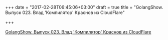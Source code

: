 +++
date = "2017-02-28T06:45:06+03:00"
draft = true
title = "GolangShow. Выпуск 023. Влад 'Компилятор' Краснов из CloudFlare"

+++

<p><a href="http://golangshow.com/episode/2015/10-15-023/">GolangShow. Выпуск 023. Влад 'Компилятор' Краснов из CloudFlare</a></p>
